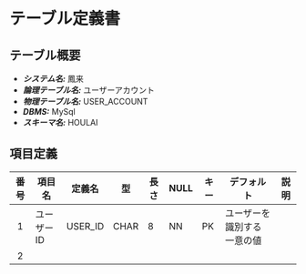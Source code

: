 # テーブル定義書

## テーブル概要

- **_システム名:_** 鳳来
- **_論理テーブル名:_** ユーザーアカウント
- **_物理テーブル名:_** USER_ACCOUNT
- **_DBMS:_** MySql
- **_スキーマ名:_** HOULAI

## 項目定義

| 番号 | 項目名      | 定義名  | 型   | 長さ | NULL | キー | デフォルト                 | 説明 |
| :--: | ----------- | ------- | ---- | ---- | ---- | ---- | -------------------------- | ---- |
|  1   | ユーザー ID | USER_ID | CHAR | 8    | NN   | PK   | ユーザーを識別する一意の値 |
|  2   |             |         |      |      |      |      |                            |
